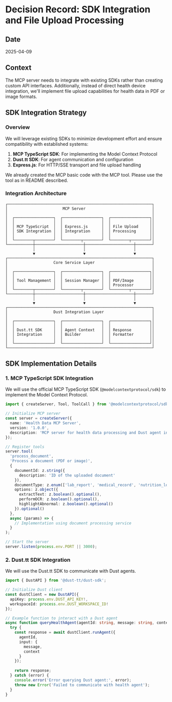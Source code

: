 # Decision Record: SDK Integration and File Upload Processing

## Date

2025-04-09

## Context

The MCP server needs to integrate with existing SDKs rather than creating custom API interfaces. Additionally, instead of direct health device integration, we'll implement file upload capabilities for health data in PDF or image formats.

## SDK Integration Strategy

### Overview

We will leverage existing SDKs to minimize development effort and ensure compatibility with established systems:

1. **MCP TypeScript SDK**: For implementing the Model Context Protocol
2. **Dust.tt SDK**: For agent communication and configuration
3. **Express.js**: For HTTP/SSE transport and file upload handling

We already created the MCP basic code with the MCP tool. Please use the tool as in README described.

### Integration Architecture

```mermaid
┌───────────────────────────────────────────────────────────────┐
│                        MCP Server                             │
│                                                               │
│  ┌─────────────────┐  ┌─────────────────┐  ┌─────────────────┐│
│  │                 │  │                 │  │                 ││
│  │ MCP TypeScript  │  │ Express.js      │  │ File Upload     ││
│  │ SDK Integration │  │ Integration     │  │ Processing      ││
│  │                 │  │                 │  │                 ││
│  └────────┬────────┘  └────────┬────────┘  └────────┬────────┘│
└───────────┼─────────────────────┼─────────────────────┼───────┘
            │                     │                     │
            ▼                     ▼                     ▼
┌───────────────────────────────────────────────────────────────┐
│                    Core Service Layer                         │
│                                                               │
│  ┌─────────────────┐  ┌─────────────────┐  ┌─────────────────┐│
│  │                 │  │                 │  │                 ││
│  │ Tool Management │  │ Session Manager │  │ PDF/Image       ││
│  │                 │  │                 │  │ Processor       ││
│  └────────┬────────┘  └────────┬────────┘  └────────┬────────┘│
└───────────┼─────────────────────┼─────────────────────┼───────┘
            │                     │                     │
            ▼                     ▼                     ▼
┌───────────────────────────────────────────────────────────────┐
│                    Dust Integration Layer                     │
│                                                               │
│  ┌─────────────────┐  ┌─────────────────┐  ┌─────────────────┐│
│  │                 │  │                 │  │                 ││
│  │ Dust.tt SDK     │  │ Agent Context   │  │ Response        ││
│  │ Integration     │  │ Builder         │  │ Formatter       ││
│  │                 │  │                 │  │                 ││
│  └─────────────────┘  └─────────────────┘  └─────────────────┘│
└───────────────────────────────────────────────────────────────┘
```

## SDK Implementation Details

### 1. MCP TypeScript SDK Integration

We will use the official MCP TypeScript SDK (`@modelcontextprotocol/sdk`) to implement the Model Context Protocol.

```typescript
import { createServer, Tool, ToolCall } from '@modelcontextprotocol/sdk';

// Initialize MCP server
const server = createServer({
  name: 'Health Data MCP Server',
  version: '1.0.0',
  description: 'MCP server for health data processing and Dust agent integration'
});

// Register tools
server.tool(
  'process_document',
  'Process a document (PDF or image)',
  {
    documentId: z.string({
      description: 'ID of the uploaded document'
    }),
    documentType: z.enum(['lab_report', 'medical_record', 'nutrition_log']),
    options: z.object({
      extractText: z.boolean().optional(),
      performOCR: z.boolean().optional(),
      highlightAbnormal: z.boolean().optional()
    }).optional()
  },
  async (params) => {
    // Implementation using document processing service
  }
);

// Start the server
server.listen(process.env.PORT || 3000);
```

### 2. Dust.tt SDK Integration

We will use the Dust.tt SDK to communicate with Dust agents.

```typescript
import { DustAPI } from '@dust-tt/dust-sdk';

// Initialize Dust client
const dustClient = new DustAPI({
  apiKey: process.env.DUST_API_KEY!,
  workspaceId: process.env.DUST_WORKSPACE_ID!
});

// Example function to interact with a Dust agent
async function queryHealthAgent(agentId: string, message: string, context: any) {
  try {
    const response = await dustClient.runAgent({
      agentId,
      input: {
        message,
        context
      }
    });
    
    return response;
  } catch (error) {
    console.error('Error querying Dust agent:', error);
    throw new Error('Failed to communicate with health agent');
  }
}
```
